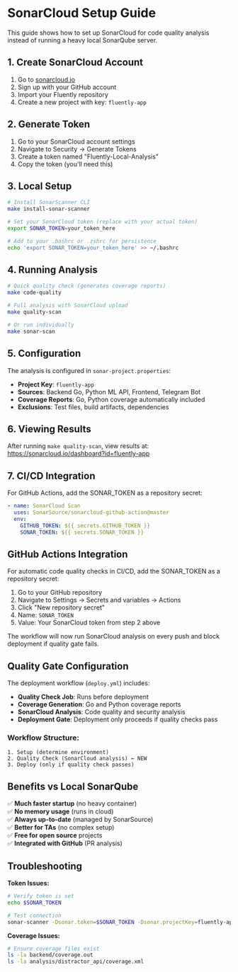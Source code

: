 # SonarCloud Setup Guide

This guide shows how to set up SonarCloud for code quality analysis instead of running a heavy local SonarQube server.

## 1. Create SonarCloud Account

1. Go to [sonarcloud.io](https://sonarcloud.io)
2. Sign up with your GitHub account
3. Import your Fluently repository
4. Create a new project with key: `fluently-app`

## 2. Generate Token

1. Go to your SonarCloud account settings
2. Navigate to Security → Generate Tokens
3. Create a token named "Fluently-Local-Analysis"
4. Copy the token (you'll need this)

## 3. Local Setup

```bash
# Install SonarScanner CLI
make install-sonar-scanner

# Set your SonarCloud token (replace with your actual token)
export SONAR_TOKEN=your_token_here

# Add to your .bashrc or .zshrc for persistence
echo 'export SONAR_TOKEN=your_token_here' >> ~/.bashrc
```

## 4. Running Analysis

```bash
# Quick quality check (generates coverage reports)
make code-quality

# Full analysis with SonarCloud upload
make quality-scan

# Or run individually
make sonar-scan
```

## 5. Configuration

The analysis is configured in `sonar-project.properties`:

- **Project Key**: `fluently-app`
- **Sources**: Backend Go, Python ML API, Frontend, Telegram Bot
- **Coverage Reports**: Go, Python coverage automatically included
- **Exclusions**: Test files, build artifacts, dependencies

## 6. Viewing Results

After running `make quality-scan`, view results at:
https://sonarcloud.io/dashboard?id=fluently-app

## 7. CI/CD Integration

For GitHub Actions, add the SONAR_TOKEN as a repository secret:

```yaml
- name: SonarCloud Scan
  uses: SonarSource/sonarcloud-github-action@master
  env:
    GITHUB_TOKEN: ${{ secrets.GITHUB_TOKEN }}
    SONAR_TOKEN: ${{ secrets.SONAR_TOKEN }}
```

## GitHub Actions Integration

For automatic code quality checks in CI/CD, add the SONAR_TOKEN as a repository secret:

1. Go to your GitHub repository
2. Navigate to Settings → Secrets and variables → Actions
3. Click "New repository secret"
4. Name: `SONAR_TOKEN`
5. Value: Your SonarCloud token from step 2 above

The workflow will now run SonarCloud analysis on every push and block deployment if quality gate fails.

## Quality Gate Configuration

The deployment workflow (`deploy.yml`) includes:
- **Quality Check Job**: Runs before deployment
- **Coverage Generation**: Go and Python coverage reports
- **SonarCloud Analysis**: Code quality and security analysis
- **Deployment Gate**: Deployment only proceeds if quality checks pass

### Workflow Structure:
```
1. Setup (determine environment)
2. Quality Check (SonarCloud analysis) ← NEW
3. Deploy (only if quality check passes)
```

## Benefits vs Local SonarQube

✅ **Much faster startup** (no heavy container)  
✅ **No memory usage** (runs in cloud)  
✅ **Always up-to-date** (managed by SonarSource)  
✅ **Better for TAs** (no complex setup)  
✅ **Free for open source** projects  
✅ **Integrated with GitHub** (PR analysis)

## Troubleshooting

**Token Issues:**
```bash
# Verify token is set
echo $SONAR_TOKEN

# Test connection
sonar-scanner -Dsonar.token=$SONAR_TOKEN -Dsonar.projectKey=fluently-app -X
```

**Coverage Issues:**
```bash
# Ensure coverage files exist
ls -la backend/coverage.out
ls -la analysis/distractor_api/coverage.xml
```
